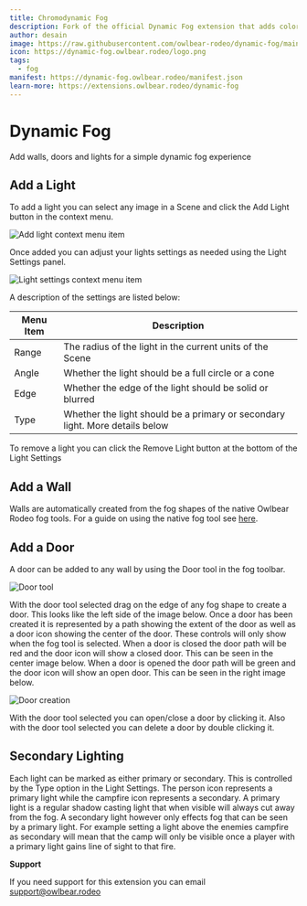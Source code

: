 ```yaml
---
title: Chromodynamic Fog
description: Fork of the official Dynamic Fog extension that adds colored lights and per-player lights.
author: desain
image: https://raw.githubusercontent.com/owlbear-rodeo/dynamic-fog/main/docs/header.jpg
icon: https://dynamic-fog.owlbear.rodeo/logo.png
tags:
  - fog
manifest: https://dynamic-fog.owlbear.rodeo/manifest.json
learn-more: https://extensions.owlbear.rodeo/dynamic-fog
---
```


# Dynamic Fog

Add walls, doors and lights for a simple dynamic fog experience

## Add a Light

To add a light you can select any image in a Scene and click the Add Light button in the context menu.

![Add light context menu item](https://raw.githubusercontent.com/owlbear-rodeo/dynamic-fog/main/docs/light.jpg)

Once added you can adjust your lights settings as needed using the Light Settings panel.

![Light settings context menu item](https://raw.githubusercontent.com/owlbear-rodeo/dynamic-fog/main/docs/settings.jpg)

A description of the settings are listed below:

| Menu Item | Description                                                                  |
| --------- | ---------------------------------------------------------------------------- |
| Range     | The radius of the light in the current units of the Scene                    |
| Angle     | Whether the light should be a full circle or a cone                          |
| Edge      | Whether the edge of the light should be solid or blurred                     |
| Type      | Whether the light should be a primary or secondary light. More details below |

To remove a light you can click the Remove Light button at the bottom of the Light Settings

## Add a Wall

Walls are automatically created from the fog shapes of the native Owlbear Rodeo fog tools.
For a guide on using the native fog tool see [here](https://docs.owlbear.rodeo/docs/fog/).

## Add a Door

A door can be added to any wall by using the Door tool in the fog toolbar.

![Door tool](https://raw.githubusercontent.com/owlbear-rodeo/dynamic-fog/main/docs/doorTool.jpg)

With the door tool selected drag on the edge of any fog shape to create a door. This looks like the left side of the image below.
Once a door has been created it is represented by a path showing the extent of the door as well as a door icon showing the center of the door.
These controls will only show when the fog tool is selected.
When a door is closed the door path will be red and the door icon will show a closed door. This can be seen in the center image below.
When a door is opened the door path will be green and the door icon will show an open door. This can be seen in the right image below.

![Door creation](https://raw.githubusercontent.com/owlbear-rodeo/dynamic-fog/main/docs/doors.jpg)

With the door tool selected you can open/close a door by clicking it.
Also with the door tool selected you can delete a door by double clicking it.

## Secondary Lighting

Each light can be marked as either primary or secondary.
This is controlled by the Type option in the Light Settings.
The person icon represents a primary light while the campfire icon represents a secondary.
A primary light is a regular shadow casting light that when visible will always cut away from the fog.
A secondary light however only effects fog that can be seen by a primary light.
For example setting a light above the enemies campfire as secondary will mean that the camp will only be visible once a player with a primary light gains line of sight to that fire.

**Support**

If you need support for this extension you can email <support@owlbear.rodeo>
